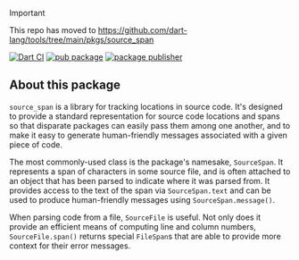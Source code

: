 > [!IMPORTANT]  
> This repo has moved to https://github.com/dart-lang/tools/tree/main/pkgs/source_span

[![Dart CI](https://github.com/dart-lang/source_span/actions/workflows/test-package.yml/badge.svg)](https://github.com/dart-lang/source_span/actions/workflows/test-package.yml)
[![pub package](https://img.shields.io/pub/v/source_span.svg)](https://pub.dev/packages/source_span)
[![package publisher](https://img.shields.io/pub/publisher/source_span.svg)](https://pub.dev/packages/source_span/publisher)

## About this package

`source_span` is a library for tracking locations in source code. It's designed
to provide a standard representation for source code locations and spans so that
disparate packages can easily pass them among one another, and to make it easy
to generate human-friendly messages associated with a given piece of code.

The most commonly-used class is the package's namesake, `SourceSpan`. It
represents a span of characters in some source file, and is often attached to an
object that has been parsed to indicate where it was parsed from. It provides
access to the text of the span via `SourceSpan.text` and can be used to produce
human-friendly messages using `SourceSpan.message()`.

When parsing code from a file, `SourceFile` is useful. Not only does it provide
an efficient means of computing line and column numbers, `SourceFile.span()`
returns special `FileSpan`s that are able to provide more context for their
error messages.
